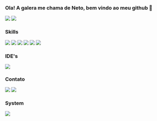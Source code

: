### Ola! A galera me chama de Neto, bem vindo ao meu github 👋
<div>
            <div class="col-12" style="display:flex; flex-direction:column">
                 <div class="status">
                   <img src="https://github-readme-stats.vercel.app/api?username=zNetinho&show_icons=true&theme=tokyonight">
                   <img src="https://github-readme-stats.vercel.app/api/top-langs/?username=karanalpe&layout=compact&theme=tokyonight">
                 </div>
            </div>
            <div>
            </div>                                                                                                         
            <div>
              <h3>Skills</h3>
               <img src="https://icongr.am/devicon/java-original.svg?size=70&color=currentColor">
               <img src="https://icongr.am/devicon/javascript-original.svg?size=70&color=currentColor">
               <img src="https://icongr.am/devicon/html5-original-wordmark.svg?size=70&color=currentColor">
               <img src="https://icongr.am/devicon/css3-original-wordmark.svg?size=70&color=currentColor">
               <img src="https://icongr.am/devicon/typescript-original.svg?size=70&color=currentColor">
               <img src="https://icongr.am/devicon/angularjs-original.svg?size=70&color=currentColor">
            </div>
            <div class="ides">
              <h3>IDE's</h3>
              <img src="https://icongr.am/devicon/visualstudio-plain.svg?size=70&color=currentColor">
            </div>
            <div>
              <h3>Contato</h3>
              <a href="https://www.linkedin.com/in/antonio-flavio-615166231/"><img src="https://img.shields.io/badge/LinkedIn-0077B5?style=for-the-badge&logo=linkedin&logoColor=white"></a>
              <a style="widht: 20px" href="mailto:netoflavio97@hotmail.com"><img src="https://img.shields.io/badge/Microsoft_Outlook-0078D4?style=for-the-badge&logo=microsoft-outlook&logoColor=white"></a>
            </div>
            <div>
              <h3>System</h3>
              <img src="https://img.shields.io/badge/Windows-0078D6?style=for-the-badge&logo=windows&logoColor=white">
            </div>
